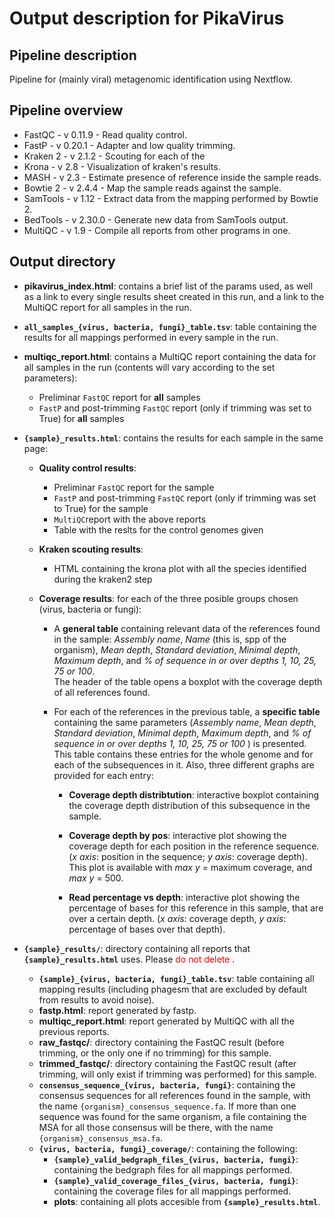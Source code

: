 # Output description for PikaVirus

## Pipeline description
Pipeline for (mainly viral) metagenomic identification using Nextflow.

## Pipeline overview
* FastQC - v 0.11.9 - Read quality control.
* FastP - v 0.20.1 - Adapter and low quality trimming.
* Kraken 2 - v 2.1.2 - Scouting for each of the 
* Krona - v 2.8 - Visualization of kraken's results.
* MASH - v 2.3 - Estimate presence of reference inside the sample reads.
* Bowtie 2 - v 2.4.4 - Map the sample reads against the sample.
* SamTools - v 1.12 - Extract data from the mapping performed by Bowtie 2.
* BedTools - v 2.30.0 - Generate new data from SamTools output.
* MultiQC - v 1.9 - Compile all reports from other programs in one.

## Output directory

- **pikavirus_index.html**: contains a brief list of the params used, as well as a link to every single results sheet created in this run, and a link to the MultiQC report for all samples in the run. 

- **`all_samples_{virus, bacteria, fungi}_table.tsv`**: table containing the results for all mappings performed in every sample in the run.

- **multiqc_report.html**: contains a MultiQC report containing the data for all samples in the run (contents will vary according to the set parameters):
    - Preliminar `FastQC` report for **all** samples
    - `FastP` and post-trimming `FastQC` report (only if trimming was set to True) for **all** samples


- **`{sample}_results.html`**: contains the results for each sample in the same page: 
    - **Quality control results**:
        - Preliminar `FastQC` report for the sample
        - `FastP` and post-trimming `FastQC` report (only if trimming was set to True) for the sample
        - `MultiQC`report with the above reports
        - Table with the reslts for the control genomes given
    
    - **Kraken scouting results**:
        - HTML containing the krona plot with all the species identified during the kraken2 step

    - **Coverage results**: for each of the three posible groups chosen (virus, bacteria or fungi):
        - A **general table** containing relevant data of the references found in the sample: *Assembly name*, *Name* (this is, spp of the organism), *Mean depth*, *Standard deviation*, *Minimal depth*, *Maximum depth*, and *% of sequence in or over depths 1, 10, 25, 75 or 100*. <br> The header of the table opens a boxplot with the coverage depth of all references found.  

        - For each of the references in the previous table, a **specific table** containing the same parameters (*Assembly name*, *Mean depth*, *Standard deviation*, *Minimal depth*, *Maximum depth*, and *% of sequence in or over depths 1, 10, 25, 75 or 100* ) is presented. This table contains these entries for the whole genome and for each of the subsequences in it. Also, three different graphs are provided for each entry:
            - **Coverage depth distribtution**: interactive boxplot containing the coverage depth distribution of this subsequence in the sample. 

            - **Coverage depth by pos**: interactive plot showing the coverage depth for each position in the reference sequence. (*x axis*: position in the sequence; *y axis*: coverage depth). This plot is available with *max y* = maximum coverage, and *max y* = 500.

            - **Read percentage vs depth**: interactive plot showing the percentage of bases for this reference in this sample, that are over a certain depth. (*x axis*: coverage depth, *y axis*: percentage of bases over that depth).
        
- **`{sample}_results/`**: directory containing all reports that **`{sample}_results.html`** uses. Please <span style="color: red;">do not delete </span>.

    - **`{sample}_{virus, bacteria, fungi}_table.tsv`**: table containing all mapping results (including phagesm that are excluded by default from results to avoid noise).
    - **fastp.html**: report generated by fastp.
    - **multiqc_report.html**: report generated by MultiQC with all the previous reports.
    - **raw_fastqc/**: directory containing the FastQC result (before trimming, or the only one if no trimming) for this sample.
    - **trimmed_fastqc/**: directory containing the FastQC result (after trimming, will only exist if trimming was performed) for this sample.
    - **`consensus_sequence_{virus, bacteria, fungi}`**: containing the consensus sequences for all references found in the sample, with the name `{organism}_consensus_sequence.fa`. If more than one sequence was found for the same organism, a file containing the MSA for all those consensus will be there, with the name `{organism}_consensus_msa.fa`.
    - **`{virus, bacteria, fungi}_coverage/`**: containing the following:
        - **`{sample}_valid_bedgraph_files_{virus, bacteria, fungi}`**: containing the bedgraph files for all mappings performed.
        - **`{sample}_valid_coverage_files_{virus, bacteria, fungi}`**: containing the coverage files for all mappings performed.
        - **plots**: containing all plots accesible from **`{sample}_results.html`**.